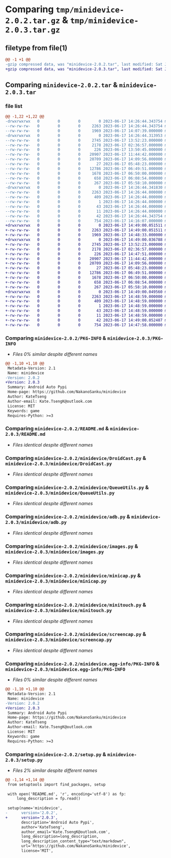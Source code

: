 # Comparing `tmp/minidevice-2.0.2.tar.gz` & `tmp/minidevice-2.0.3.tar.gz`

## filetype from file(1)

```diff
@@ -1 +1 @@
-gzip compressed data, was "minidevice-2.0.2.tar", last modified: Sat Jun 17 14:26:44 2023, max compression
+gzip compressed data, was "minidevice-2.0.3.tar", last modified: Sat Jun 17 14:49:00 2023, max compression
```

## Comparing `minidevice-2.0.2.tar` & `minidevice-2.0.3.tar`

### file list

```diff
@@ -1,22 +1,22 @@
-drwxrwxrwx   0        0        0        0 2023-06-17 14:26:44.343754 minidevice-2.0.2/
--rw-rw-rw-   0        0        0     2263 2023-06-17 14:26:44.343754 minidevice-2.0.2/PKG-INFO
--rw-rw-rw-   0        0        0     1969 2023-06-17 14:07:39.000000 minidevice-2.0.2/README.md
-drwxrwxrwx   0        0        0        0 2023-06-17 14:26:44.313953 minidevice-2.0.2/minidevice/
--rw-rw-rw-   0        0        0     2745 2023-06-17 13:52:23.000000 minidevice-2.0.2/minidevice/DroidCast.py
--rw-rw-rw-   0        0        0     2178 2023-06-17 02:36:57.000000 minidevice-2.0.2/minidevice/QueueUtils.py
--rw-rw-rw-   0        0        0      226 2023-06-17 13:50:45.000000 minidevice-2.0.2/minidevice/__init__.py
--rw-rw-rw-   0        0        0    20907 2023-06-17 11:44:42.000000 minidevice-2.0.2/minidevice/adb.py
--rw-rw-rw-   0        0        0    20709 2023-06-17 14:09:56.000000 minidevice-2.0.2/minidevice/images.py
--rw-rw-rw-   0        0        0       27 2023-06-17 05:48:23.000000 minidevice-2.0.2/minidevice/logger.py
--rw-rw-rw-   0        0        0    12786 2023-06-17 06:49:51.000000 minidevice-2.0.2/minidevice/minicap.py
--rw-rw-rw-   0        0        0     1678 2023-06-17 06:50:00.000000 minidevice-2.0.2/minidevice/minitouch.py
--rw-rw-rw-   0        0        0      658 2023-06-17 06:08:54.000000 minidevice-2.0.2/minidevice/screencap.py
--rw-rw-rw-   0        0        0      267 2023-06-17 05:58:10.000000 minidevice-2.0.2/minidevice/touch.py
-drwxrwxrwx   0        0        0        0 2023-06-17 14:26:44.341830 minidevice-2.0.2/minidevice.egg-info/
--rw-rw-rw-   0        0        0     2263 2023-06-17 14:26:44.000000 minidevice-2.0.2/minidevice.egg-info/PKG-INFO
--rw-rw-rw-   0        0        0      409 2023-06-17 14:26:44.000000 minidevice-2.0.2/minidevice.egg-info/SOURCES.txt
--rw-rw-rw-   0        0        0        1 2023-06-17 14:26:44.000000 minidevice-2.0.2/minidevice.egg-info/dependency_links.txt
--rw-rw-rw-   0        0        0       43 2023-06-17 14:26:44.000000 minidevice-2.0.2/minidevice.egg-info/requires.txt
--rw-rw-rw-   0        0        0       11 2023-06-17 14:26:44.000000 minidevice-2.0.2/minidevice.egg-info/top_level.txt
--rw-rw-rw-   0        0        0       42 2023-06-17 14:26:44.343754 minidevice-2.0.2/setup.cfg
--rw-rw-rw-   0        0        0      754 2023-06-17 14:16:07.000000 minidevice-2.0.2/setup.py
+drwxrwxrwx   0        0        0        0 2023-06-17 14:49:00.051511 minidevice-2.0.3/
+-rw-rw-rw-   0        0        0     2263 2023-06-17 14:49:00.051511 minidevice-2.0.3/PKG-INFO
+-rw-rw-rw-   0        0        0     1969 2023-06-17 14:48:33.000000 minidevice-2.0.3/README.md
+drwxrwxrwx   0        0        0        0 2023-06-17 14:49:00.036788 minidevice-2.0.3/minidevice/
+-rw-rw-rw-   0        0        0     2745 2023-06-17 13:52:23.000000 minidevice-2.0.3/minidevice/DroidCast.py
+-rw-rw-rw-   0        0        0     2178 2023-06-17 02:36:57.000000 minidevice-2.0.3/minidevice/QueueUtils.py
+-rw-rw-rw-   0        0        0      226 2023-06-17 14:47:51.000000 minidevice-2.0.3/minidevice/__init__.py
+-rw-rw-rw-   0        0        0    20907 2023-06-17 11:44:42.000000 minidevice-2.0.3/minidevice/adb.py
+-rw-rw-rw-   0        0        0    20709 2023-06-17 14:09:56.000000 minidevice-2.0.3/minidevice/images.py
+-rw-rw-rw-   0        0        0       27 2023-06-17 05:48:23.000000 minidevice-2.0.3/minidevice/logger.py
+-rw-rw-rw-   0        0        0    12786 2023-06-17 06:49:51.000000 minidevice-2.0.3/minidevice/minicap.py
+-rw-rw-rw-   0        0        0     1678 2023-06-17 06:50:00.000000 minidevice-2.0.3/minidevice/minitouch.py
+-rw-rw-rw-   0        0        0      658 2023-06-17 06:08:54.000000 minidevice-2.0.3/minidevice/screencap.py
+-rw-rw-rw-   0        0        0      267 2023-06-17 05:58:10.000000 minidevice-2.0.3/minidevice/touch.py
+drwxrwxrwx   0        0        0        0 2023-06-17 14:49:00.049560 minidevice-2.0.3/minidevice.egg-info/
+-rw-rw-rw-   0        0        0     2263 2023-06-17 14:48:59.000000 minidevice-2.0.3/minidevice.egg-info/PKG-INFO
+-rw-rw-rw-   0        0        0      409 2023-06-17 14:48:59.000000 minidevice-2.0.3/minidevice.egg-info/SOURCES.txt
+-rw-rw-rw-   0        0        0        1 2023-06-17 14:48:59.000000 minidevice-2.0.3/minidevice.egg-info/dependency_links.txt
+-rw-rw-rw-   0        0        0       43 2023-06-17 14:48:59.000000 minidevice-2.0.3/minidevice.egg-info/requires.txt
+-rw-rw-rw-   0        0        0       11 2023-06-17 14:48:59.000000 minidevice-2.0.3/minidevice.egg-info/top_level.txt
+-rw-rw-rw-   0        0        0       42 2023-06-17 14:49:00.052487 minidevice-2.0.3/setup.cfg
+-rw-rw-rw-   0        0        0      754 2023-06-17 14:47:58.000000 minidevice-2.0.3/setup.py
```

### Comparing `minidevice-2.0.2/PKG-INFO` & `minidevice-2.0.3/PKG-INFO`

 * *Files 0% similar despite different names*

```diff
@@ -1,10 +1,10 @@
 Metadata-Version: 2.1
 Name: minidevice
-Version: 2.0.2
+Version: 2.0.3
 Summary: Android Auto Pypi
 Home-page: https://github.com/NakanoSanku/minidevice
 Author: KateTseng
 Author-email: Kate.TsengK@outlook.com
 License: MIT
 Keywords: game
 Requires-Python: >=3
```

### Comparing `minidevice-2.0.2/README.md` & `minidevice-2.0.3/README.md`

 * *Files identical despite different names*

### Comparing `minidevice-2.0.2/minidevice/DroidCast.py` & `minidevice-2.0.3/minidevice/DroidCast.py`

 * *Files identical despite different names*

### Comparing `minidevice-2.0.2/minidevice/QueueUtils.py` & `minidevice-2.0.3/minidevice/QueueUtils.py`

 * *Files identical despite different names*

### Comparing `minidevice-2.0.2/minidevice/adb.py` & `minidevice-2.0.3/minidevice/adb.py`

 * *Files identical despite different names*

### Comparing `minidevice-2.0.2/minidevice/images.py` & `minidevice-2.0.3/minidevice/images.py`

 * *Files identical despite different names*

### Comparing `minidevice-2.0.2/minidevice/minicap.py` & `minidevice-2.0.3/minidevice/minicap.py`

 * *Files identical despite different names*

### Comparing `minidevice-2.0.2/minidevice/minitouch.py` & `minidevice-2.0.3/minidevice/minitouch.py`

 * *Files identical despite different names*

### Comparing `minidevice-2.0.2/minidevice/screencap.py` & `minidevice-2.0.3/minidevice/screencap.py`

 * *Files identical despite different names*

### Comparing `minidevice-2.0.2/minidevice.egg-info/PKG-INFO` & `minidevice-2.0.3/minidevice.egg-info/PKG-INFO`

 * *Files 0% similar despite different names*

```diff
@@ -1,10 +1,10 @@
 Metadata-Version: 2.1
 Name: minidevice
-Version: 2.0.2
+Version: 2.0.3
 Summary: Android Auto Pypi
 Home-page: https://github.com/NakanoSanku/minidevice
 Author: KateTseng
 Author-email: Kate.TsengK@outlook.com
 License: MIT
 Keywords: game
 Requires-Python: >=3
```

### Comparing `minidevice-2.0.2/setup.py` & `minidevice-2.0.3/setup.py`

 * *Files 2% similar despite different names*

```diff
@@ -1,14 +1,14 @@
 from setuptools import find_packages, setup
 
 with open('README.md', 'r', encoding='utf-8') as fp:
     long_description = fp.read()
 
 setup(name='minidevice',
-      version='2.0.2',
+      version='2.0.3',
       description='Android Auto Pypi',
       author='KateTseng',
       author_email='Kate.TsengK@outlook.com',
       long_description=long_description,
       long_description_content_type="text/markdown",
       url='https://github.com/NakanoSanku/minidevice',
       license='MIT',
```

